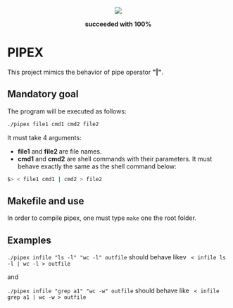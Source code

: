 <p align="center"><img src="https://game.42sp.org.br/static/assets/achievements/pipexe.png"> </p>
<p align="center"><b>succeeded with 100%</b></p>


# PIPEX
This project mimics the behavior of pipe operator <b>"|"</b>.

## Mandatory goal
The program will be executed as follows:
```bash
./pipex file1 cmd1 cmd2 file2
```
It must take 4 arguments:
- <b>file1</b> and  <b>file2 </b> are file names.
- <b>cmd1</b> and <b>cmd2</b> are shell commands with their parameters.
It must behave exactly the same as the shell command below:
```bash
$> < file1 cmd1 | cmd2 > file2
```

## Makefile and use
In order to compile pipex, one must type `make` one the root folder.

## Examples
`./pipex infile "ls -l" "wc -l" outfile` should behave likev ` < infile ls -l | wc -l > outfile`

and

`./pipex infile "grep a1" "wc -w" outfile` should behave like ` < infile grep a1 | wc -w > outfile`
